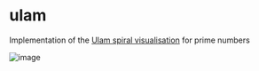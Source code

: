 # ulam

Implementation of the [Ulam spiral visualisation](https://en.wikipedia.org/wiki/Ulam_spiral) for prime numbers

![image](https://user-images.githubusercontent.com/25587856/228976449-37a8a79c-fb05-4fe1-9dc4-f40d170ff538.png)

